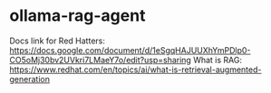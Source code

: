 # ollama-rag-agent
Docs link for Red Hatters: https://docs.google.com/document/d/1eSgqHAJUUXhYmPDlp0-CO5oMj30bv2UVkri7LMaeY7o/edit?usp=sharing
What is RAG: https://www.redhat.com/en/topics/ai/what-is-retrieval-augmented-generation
